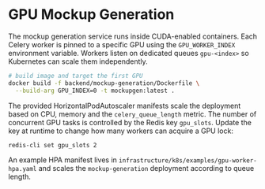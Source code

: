 # GPU Mockup Generation

The mockup generation service runs inside CUDA-enabled containers. Each
Celery worker is pinned to a specific GPU using the `GPU_WORKER_INDEX`
environment variable. Workers listen on dedicated queues
`gpu-<index>` so Kubernetes can scale them independently.

```bash
# build image and target the first GPU
docker build -f backend/mockup-generation/Dockerfile \
  --build-arg GPU_INDEX=0 -t mockupgen:latest .
```

The provided HorizontalPodAutoscaler manifests scale the deployment
based on CPU, memory and the `celery_queue_length` metric. The number of
concurrent GPU tasks is controlled by the Redis key `gpu_slots`. Update the
key at runtime to change how many workers can acquire a GPU lock:

```bash
redis-cli set gpu_slots 2
```

An example HPA manifest lives in `infrastructure/k8s/examples/gpu-worker-hpa.yaml`
and scales the `mockup-generation` deployment according to queue length.
